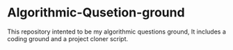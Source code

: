 # Algorithmic-Qusetion-ground
This repository intented to be my algorithmic questions ground, It includes a coding ground and a project cloner script.
